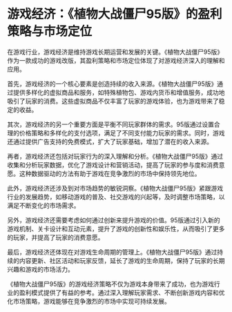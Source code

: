 # 游戏经济：《植物大战僵尸95版》的盈利策略与市场定位

在游戏行业，游戏经济是维持游戏长期运营和发展的关键。《植物大战僵尸95版》作为一款成功的游戏改版，其盈利策略和市场定位体现了对游戏经济深入的理解和应用。

首先，游戏经济的一个核心要素是创造持续的收入来源。《植物大战僵尸95版》通过提供多样化的虚拟商品和服务，如特殊植物包、游戏内货币和增值服务，成功地吸引了玩家的消费。这些虚拟商品不仅丰富了玩家的游戏体验，也为游戏带来了稳定的收益。

其次，游戏经济的另一个重要方面是平衡不同玩家群体的需求。95版通过设置合理的价格策略和多样化的支付选项，满足了不同支付能力玩家的需求。同时，游戏还通过提供广告支持的免费模式，扩大了玩家基础，增加了潜在的收入来源。

再者，游戏经济还包括对玩家行为的深入理解和分析。《植物大战僵尸95版》通过收集和分析玩家数据，优化了游戏设计和营销活动，提高了玩家的参与度和消费意愿。这种数据驱动的方法有助于游戏在竞争激烈的市场中保持领先地位。

此外，游戏经济还涉及到对市场趋势的敏锐洞察。《植物大战僵尸95版》紧跟游戏行业的发展趋势，如移动游戏的普及、社交游戏的兴起等，及时调整市场策略，以满足不断变化的市场需求。

另外，游戏经济还需要考虑如何通过创新来提升游戏的价值。95版通过引入新的游戏机制、关卡设计和互动元素，提升了游戏的创新性和娱乐性，从而吸引了更多的玩家，并提高了玩家的消费意愿。

最后，游戏经济还体现在对游戏生命周期的管理上。《植物大战僵尸95版》通过持续的内容更新、社区活动和玩家反馈，延长了游戏的生命周期，保持了玩家的长期兴趣和游戏的市场活力。

《植物大战僵尸95版》的游戏经济策略不仅为游戏本身带来了成功，也为游戏行业的盈利模式提供了有益的参考。通过深入理解玩家需求、不断创新游戏内容和优化市场策略，游戏能够在竞争激烈的市场中实现可持续发展。